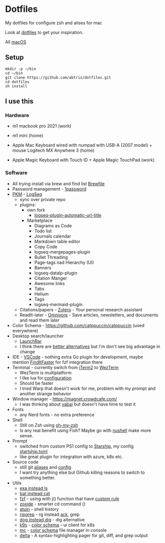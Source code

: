 # Dotfiles

My dotfiles for configure zsh and alises for mac

Look at [dotfiles](https://dotfiles.github.io/) to get your inspiration.

All [macOS](https://github.com/mathiasbynens/dotfiles/blob/master/.macos)

## Setup

```
mkdir -p ~/bin
cd ~/bin
git clone https://github.com/abtris/dotfiles.git
cd dotfiles
sh install
```

## I use this

### Hardware

- m1 macbook pro 2021 (work)
- m1 mini (home)

- Apple Mac Keyboard wired with numpad with USB-A (2007 model)  + mouse Logitech MX Anywhere 3 (home)
- Apple Magic Keyboard with Touch ID + Apple Magic TouchPad (work)

### Software

- All trying install via brew and find list [Brewfile](Brewfile)
- Password management - [1password](https://1password.com/)
- [PKM](https://en.wikipedia.org/wiki/Personal_knowledge_management) - [LogSeq](https://logseq.com/)
  - sync over private repo
  - plugins:
    - own fork
      - [logseq-plugin-automatic-url-title](https://github.com/abtris/logseq-plugin-automatic-url-title)
    - Marketplace
      - Diagrams as Code
      - Todo list
      - Journals calendar
      - Markdown table editor
      - Copy Code
      - logseq-mergepages-plugin
      - Bullet Threading
      - Page-tags nad Hierarchy (UI)
      - Banners
      - logseq-datalp-plugin
      - Citation Manger
      - Awesome links
      - Tabs
      - Helium
      - Tags
      - logseq-mermaid-plugin
  - Citations/papers - [Zotero](https://www.zotero.org/) - Your personal research assistant
  - ReadIt-later - [Omnivore](https://omnivore.app/) - Save articles, newsletters, and documents and read them later 
- Color Schema - https://github.com/catppuccin/catppuccin (used everywhere)
- Desktop search/launcher
  - [LaunchBar](https://www.obdev.at/products/launchbar/index.html)
  - I think there are [better alternatives](https://www.raycast.com/) but I'm don't see big advantage in change
- IDE - [VSCode](https://code.visualstudio.com/) - nothing extra Go plugin for development, maybe mention [FindItFaster](https://marketplace.visualstudio.com/items?itemName=TomRijndorp.find-it-faster) for fzf integration there
- Terminal - currently switch from [iTerm2](https://iterm2.com/) to [WezTerm](https://wezfurlong.org/wezterm/index.html) 
    - WezTerm is multiplatform
    - I like lua for [configuration](./wezterm/wezterm.lua)
    - Should be faster
    - I tried Warp that doesn't work for me, problem with my prompt and another strange behavior
- Window manager - https://magnet.crowdcafe.com/
  - I was thinking about [yabai](https://github.com/koekeishiya/yabai) but doesn't have time to test it
- Fonts
  - any Nerd fonts - no extra preference
- Shell
  - Still on Zsh using [oh-my-zsh](https://ohmyz.sh/)
  - Is any real benefit using Fish? Maybe go with [nushell](https://www.nushell.sh/) make more sense.
- Prompt
  - switched from custom PS1 config to [Starship](https://starship.rs/), my config [startship.toml](./startship.toml)
  - like great plugin for integration with azure, k8s etc.
- Source code
  - still git [aliases](./bash/aliases) and [config](./git/.gitconfig)
  - I want try anything else but Github killing reasons to switch to something better.
- Utils
  - [exa instead ls](https://the.exa.website/)
  - [bat instead cat](https://github.com/sharkdp/bat)
  - [fzf](https://github.com/junegunn/fzf) - using with j() function that have [custom rule](./bash/aliases?plain=1#L135)
  - [zoxide](https://github.com/ajeetdsouza/zoxide) - smarter cd command ()
  - [atuin](https://github.com/atuinsh/atuin) - shell history
  - [ripgrep](https://github.com/BurntSushi/ripgrep) - rg instead [ack](https://linux.die.net/man/1/ack), grep
  - [dog instead dig](https://github.com/ogham/dog) - dig alternative
  - [k9s](https://k9scli.io/) - [color schema](https://github.com/catppuccin/k9s) - ui client for k8s
  - [mc](https://github.com/MidnightCommander/mc) - [color schema](https://github.com/catppuccin/mc) file manager in console
  - [delta](https://github.com/dandavison/delta) - A syntax-highlighting pager for git, diff, and grep output
